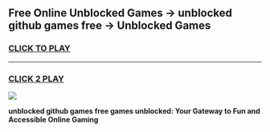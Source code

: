 
## Free Online Unblocked Games → unblocked github games free → Unblocked Games
<h3>
<a href="https://premium.freeplayer.one?title=unblocked_github_games_free&ref=21F">CLICK TO PLAY</a></h3>
<hr>

<h3>
<a href="https://premium.freeplayer.one?title=unblocked_github_games_free&ref=21F">CLICK 2 PLAY</a>
  
</h3>

<a href="https://premium.freeplayer.one?title=unblocked_github_games_free&ref=21F/"><img src="https://clearcache.store/games.png"></a>


**unblocked github games free games unblocked: Your Gateway to Fun and Accessible Online Gaming**
